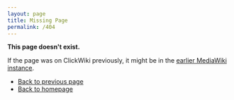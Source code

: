 ```yaml
---
layout: page
title: Missing Page
permalink: /404
---
```


**This page doesn't exist.**

If the page was on ClickWiki previously, it might be in the [earlier MediaWiki instance](https://clickwiki.github.io/mediawiki-archive). 

* [<span class="fa fa-arrow-circle-left"></span> Back to previous page](javascript:history.go(-1))
* [<span class="fa fa-home"></span> Back to homepage](/)

